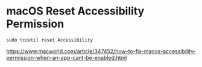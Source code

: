 # macOS Reset Accessibility Permission

```shell
sudo tccutil reset Accessibility
```

<https://www.macworld.com/article/347452/how-to-fix-macos-accessibility-permission-when-an-app-cant-be-enabled.html>

